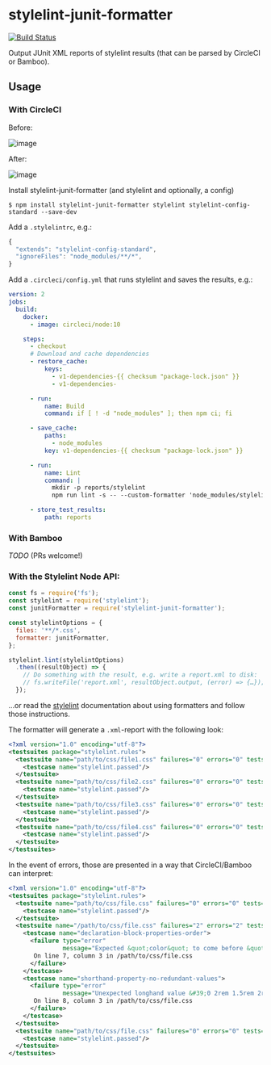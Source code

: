 # stylelint-junit-formatter

[![Build Status](https://travis-ci.com/eddies/stylelint-junit-formatter.svg?branch=master)](https://travis-ci.com/eddies/stylelint-junit-formatter)

Output JUnit XML reports of stylelint results (that can be parsed by CircleCI or Bamboo).

## Usage

### With CircleCI

Before:

![image](https://user-images.githubusercontent.com/149985/63839495-ff3b9500-c9b1-11e9-873c-5f7610653985.png)

After:

![image](https://user-images.githubusercontent.com/149985/63839459-ecc15b80-c9b1-11e9-9a3d-2a60276257dd.png)

Install stylelint-junit-formatter (and stylelint and optionally, a config)
```console
$ npm install stylelint-junit-formatter stylelint stylelint-config-standard --save-dev
```

Add a `.stylelintrc`, e.g.:

```javascript
{
  "extends": "stylelint-config-standard",
  "ignoreFiles": "node_modules/**/*",
}

```

Add a `.circleci/config.yml` that runs stylelint and saves the results, e.g.:

```yaml
version: 2
jobs:
  build:
    docker:
      - image: circleci/node:10

    steps:
      - checkout
      # Download and cache dependencies
      - restore_cache:
          keys:
            - v1-dependencies-{{ checksum "package-lock.json" }}
            - v1-dependencies-

      - run:
          name: Build
          command: if [ ! -d "node_modules" ]; then npm ci; fi

      - save_cache:
          paths:
            - node_modules
          key: v1-dependencies-{{ checksum "package-lock.json" }}

      - run:
          name: Lint
          command: |
            mkdir -p reports/stylelint
            npm run lint -s -- --custom-formatter 'node_modules/stylelint-junit-formatter' > reports/stylelint/test-results.xml

      - store_test_results:
          path: reports
```

### With Bamboo
*TODO* (PRs welcome!)

### With the Stylelint Node API:

```javascript
const fs = require('fs');
const stylelint = require('stylelint');
const junitFormatter = require('stylelint-junit-formatter');

const stylelintOptions = {
  files: '**/*.css',
  formatter: junitFormatter,
};

stylelint.lint(stylelintOptions)
  .then((resultObject) => {
    // Do something with the result, e.g. write a report.xml to disk:
    // fs.writeFile('report.xml', resultObject.output, (error) => {…});
  });

```

…or read the [stylelint](https://github.com/stylelint/stylelint/blob/master/docs/developer-guide/formatters.md) documentation about using formatters and follow those instructions.

The formatter will generate a `.xml`-report with the following look:
```xml
<?xml version="1.0" encoding="utf-8"?>
<testsuites package="stylelint.rules">
  <testsuite name="path/to/css/file1.css" failures="0" errors="0" tests="1">
    <testcase name="stylelint.passed"/>
  </testsuite>
  <testsuite name="path/to/css/file2.css" failures="0" errors="0" tests="1">
    <testcase name="stylelint.passed"/>
  </testsuite>
  <testsuite name="path/to/css/file3.css" failures="0" errors="0" tests="1">
    <testcase name="stylelint.passed"/>
  </testsuite>
  <testsuite name="path/to/css/file4.css" failures="0" errors="0" tests="1">
    <testcase name="stylelint.passed"/>
  </testsuite>
</testsuites>
```

In the event of errors, those are presented in a way that CircleCI/Bamboo can interpret:
```xml
<?xml version="1.0" encoding="utf-8"?>
<testsuites package="stylelint.rules">
  <testsuite name="path/to/css/file.css" failures="0" errors="0" tests="1">
    <testcase name="stylelint.passed"/>
  </testsuite>
  <testsuite name="/path/to/css/file.css" failures="2" errors="2" tests="2">
    <testcase name="declaration-block-properties-order">
      <failure type="error"
               message="Expected &quot;color&quot; to come before &quot;font-weight&quot; (declaration-block-properties-order)">
       On line 7, column 3 in /path/to/css/file.css
      </failure>
    </testcase>
    <testcase name="shorthand-property-no-redundant-values">
      <failure type="error"
               message="Unexpected longhand value &#39;0 2rem 1.5rem 2rem&#39; instead of &#39;0 2rem 1.5rem&#39; (shorthand-property-no-redundant-values)">
       On line 8, column 3 in /path/to/css/file.css
      </failure>
    </testcase>
  </testsuite>
  <testsuite name="path/to/css/file.css" failures="0" errors="0" tests="1">
    <testcase name="stylelint.passed"/>
  </testsuite>
</testsuites>
```
